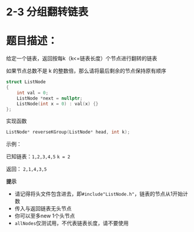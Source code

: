 # 2-3 分组翻转链表

# 题目描述：

给定一个链表，返回按每k（k<=链表长度）个节点进行翻转的链表

如果节点总数不是 k 的整数倍，那么请将最后剩余的节点保持原有顺序

```cpp
struct ListNode
{
    int val = 0;
    ListNode *next = nullptr;
    ListNode(int x = 0) : val(x) {}
};
```

实现函数

```cpp
ListNode* reverseKGroup(ListNode* head, int k);
```

示例：

已知链表：`1,2,3,4,5` `k = 2`

返回：    `2,1,4,3,5`

**提示**

- 请记得将头文件包含进去，即`#include"ListNode.h"`，链表的节点从1开始计数
- 传入与返回链表无头节点
- 你可以至多new 1个头节点
- `allNodes`仅测试用，不代表链表长度，请不要使用
